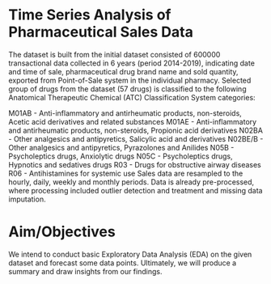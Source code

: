 # Time Series Analysis of Pharmaceutical Sales Data
The dataset is built from the initial dataset consisted of 600000 transactional data collected in 6 years (period 2014-2019), indicating date and time of sale, pharmaceutical drug brand name and sold quantity, exported from Point-of-Sale system in the individual pharmacy. Selected group of drugs from the dataset (57 drugs) is classified to the following Anatomical Therapeutic Chemical (ATC) Classification System categories:

M01AB - Anti-inflammatory and antirheumatic products, non-steroids, Acetic acid derivatives and related substances M01AE - Anti-inflammatory and antirheumatic products, non-steroids, Propionic acid derivatives N02BA - Other analgesics and antipyretics, Salicylic acid and derivatives N02BE/B - Other analgesics and antipyretics, Pyrazolones and Anilides N05B - Psycholeptics drugs, Anxiolytic drugs N05C - Psycholeptics drugs, Hypnotics and sedatives drugs R03 - Drugs for obstructive airway diseases R06 - Antihistamines for systemic use Sales data are resampled to the hourly, daily, weekly and monthly periods. Data is already pre-processed, where processing included outlier detection and treatment and missing data imputation.
# Aim/Objectives
We intend to conduct basic Exploratory Data Analysis (EDA) on the given dataset and forecast some data points. Ultimately, we will produce a summary and draw insights from our findings.
